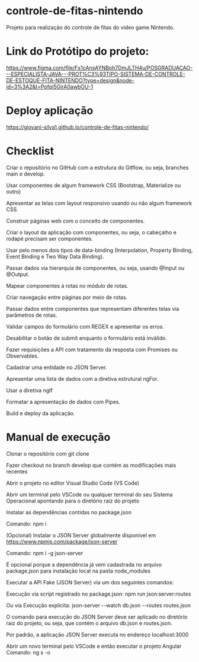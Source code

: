 # controle-de-fitas-nintendo
Projeto para realização do controle de fitas do video game Nintendo.


# Link do Protótipo do projeto:
https://www.figma.com/file/Fx1cAnsAYNBoh7DmJLTH4u/POSGRADUACAO---ESPECIALISTA-JAVA---PROT%C3%93TIPO-SISTEMA-DE-CONTROLE-DE-ESTOQUE-FITA-NINTENDO?type=design&node-id=3%3A2&t=Ppfpl5GirA0awbOU-1


# Deploy aplicação
https://giovani-silva1.github.io/controle-de-fitas-nintendo/


# Checklist
 Criar o repositório no GitHub com a estrutura do Gitflow, ou seja, branches main e develop.  

 Usar componentes de algum framework CSS (Bootstrap, Materialize ou outro)  

 Apresentar as telas com layout responsivo usando ou não algum framework CSS.  

 Construir páginas web com o conceito de componentes.  

 Criar o layout da aplicação com componentes, ou seja, o cabeçalho e rodapé precisam ser componentes.  

 Usar pelo menos dois tipos de data-binding (Interpolation, Property Binding, Event Binding e Two Way Data Binding).  

 Passar dados via hierarquia de componentes, ou seja, usando @Input ou @Output.  

 Mapear componentes à rotas no módulo de rotas.  

 Criar navegação entre páginas por meio de rotas.  

 Passar dados entre componentes que representam diferentes telas via parâmetros de rotas.  

 Validar campos do formulário com REGEX e apresentar os erros.  

 Desabilitar o botão de submit enquanto o formulário está inválido.  

 Fazer requisições a API com tratamento da resposta com Promises ou Observables.  

 Cadastrar uma entidade no JSON Server.  

 Apresentar uma lista de dados com a diretiva estrutural ngFor.  

 Usar a diretiva ngIf  

 Formatar a apresentação de dados com Pipes.  

 Build e deploy da aplicação.  


# Manual de execução
Clonar o repositório com git clone  

Fazer checkout no branch develop que contém as modificações mais recentes  

Abrir o projeto no editor Visual Studio Code (VS Code)  

Abrir um terminal pelo VSCode ou qualquer terminal do seu Sistema Operacional apontando para o diretório raiz do projeto  

Instalar as dependências contidas no package.json  

Comando: npm i  

(Opcional) Instalar o JSON Server globalmente disponível em https://www.npmjs.com/package/json-server  

Comando: npm i -g json-server  

É opcional porque a dependência já vem cadastrada no arquivo package.json para instalação local na pasta node_modules  

Executar a API Fake (JSON Server) via um dos seguintes comandos:  

Execução via script registrado no package.json: npm run json:server:routes  

Ou via Execução explícita: json-server --watch db.json --routes routes.json  

O comando para execução do JSON Server deve ser aplicado no diretório raiz do projeto, ou seja, que contém o arquivo db.json e routes.json.  

Por padrão, a aplicação JSON Server executa no endereço localhost:3000  

Abrir um novo terminal pelo VSCode e então executar o projeto Angular
Comando: ng s -o